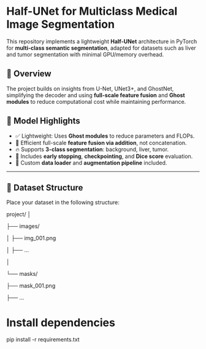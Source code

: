 # Half-UNet for Multiclass Medical Image Segmentation

This repository implements a lightweight **Half-UNet** architecture in PyTorch for **multi-class semantic segmentation**, adapted for datasets such as liver and tumor segmentation with minimal GPU/memory overhead.

## 🚀 Overview

The project builds on insights from U-Net, UNet3+, and GhostNet, simplifying the decoder and using **full-scale feature fusion** and **Ghost modules** to reduce computational cost while maintaining performance.

## 🧠 Model Highlights

- ✅ Lightweight: Uses **Ghost modules** to reduce parameters and FLOPs.
- 🔁 Efficient full-scale **feature fusion via addition**, not concatenation.
- 🔥 Supports **3-class segmentation**: background, liver, tumor.
- 🧪 Includes **early stopping**, **checkpointing**, and **Dice score** evaluation.
- 🧰 Custom **data loader** and **augmentation pipeline** included.

---

## 📁 Dataset Structure

Place your dataset in the following structure:

project/
│

├── images/

│ ├── img_001.png

│ ├── ...

│

└── masks/

├── mask_001.png

├── ...

# Install dependencies
pip install -r requirements.txt
